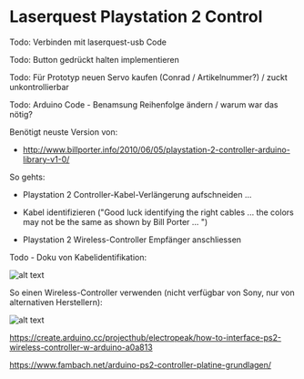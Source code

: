 # Laserquest Playstation 2 Control

Todo: Verbinden mit laserquest-usb Code

Todo: Button gedrückt halten implementieren

Todo: Für Prototyp neuen Servo kaufen (Conrad / Artikelnummer?) / zuckt unkontrollierbar

Todo: Arduino Code - Benamsung Reihenfolge ändern / warum war das nötig?


Benötigt neuste Version von: 
* http://www.billporter.info/2010/06/05/playstation-2-controller-arduino-library-v1-0/

So gehts:
* Playstation 2 Controller-Kabel-Verlängerung aufschneiden ...

* Kabel identifizieren ("Good luck identifying the right cables ... the colors may not be the same as shown by Bill Porter ...
")

* Playstation 2 Wireless-Controller Empfänger anschliessen

Todo - Doku von Kabelidentifikation: 

![alt text](http://www.lynxmotion.com/images/product/medium/ps2c01.jpg "Extension")

So einen Wireless-Controller verwenden (nicht verfügbar von Sony, nur von alternativen Herstellern):

![alt text](https://wireless360controller.com/wp-content/uploads/2016/08/512BnhkQYQvL.jpg "Controller")

https://create.arduino.cc/projecthub/electropeak/how-to-interface-ps2-wireless-controller-w-arduino-a0a813

https://www.fambach.net/arduino-ps2-controller-platine-grundlagen/
